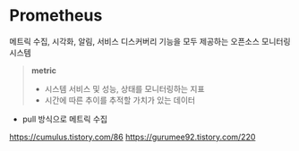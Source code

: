 # Prometheus

메트릭 수집, 시각화, 알림, 서비스 디스커버리 기능을 모두 제공하는 오픈소스 모니터링 시스템

> **metric**
> - 시스템 서비스 및 성능, 상태를 모니터링하는 지표
> - 시간에 따른 추이를 추적할 가치가 있는 데이터

- pull 방식으로 메트릭 수집


https://cumulus.tistory.com/86
https://gurumee92.tistory.com/220
